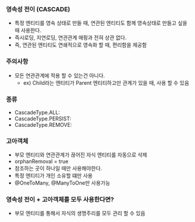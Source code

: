 ### 영속성 전이 (CASCADE)
- 특정 엔티티를 영속 상태로 만들 때, 연관된 엔티티도 함께 영속상태로 만들고 싶을 때 사용한다.
- 즉시로딩, 지연로딩, 연관관계 매핑과 전혀 상관 없다.
- 즉, 연관된 엔티티도 연쇄적으로 영속화 할 때, 편리함을 제공함

### 주의사항
- 모든 연관관계에 적용 할 수 있는건 아니다.
    - ex) Child라는 엔티티가 Parent 엔티티하고만 관계가 있을 때, 사용 할 수 있음

### 종류
- CascadeType.ALL: 
- CascadeType.PERSIST: 
- CascadeType.REMOVE: 


### 고아객체
- 부모 엔티티와 연관관계가 끊어진 자식 엔티티를 자동으로 삭제
- orphanRemoval = true
- 참조하는 곳이 하나일 때만 사용해야한다.
- 특정 엔티티가 개인 소유할 떄만 사용
- @OneToMany, @ManyToOne만 사용가능

### 영속성 전이 + 고아객체를 모두 사용한다면?
- 부모 엔티티를 통해서 자식의 생명주리를 모두 관리 할 수 있음